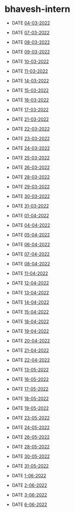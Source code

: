 # bhavesh-intern

- DATE [04-03-2022](https://github.com/sp18-interns/bhavesh-intern/tree/main/4th%20march%202022)

- DATE [07-03-2022](https://github.com/sp18-interns/bhavesh-intern/tree/main/7th%20march%202022)

- DATE [08-03-2022](https://github.com/sp18-interns/bhavesh-intern/tree/main/8th%20march%202022)

- DATE [09-03-2022](https://github.com/sp18-interns/bhavesh-intern/tree/main/9th%20march%202022)

- DATE [10-03-2022](https://github.com/sp18-interns/bhavesh-intern/tree/main/10th%20march%202022)

- DATE [11-03-2022](https://github.com/sp18-interns/bhavesh-intern/tree/main/11th%20march%202022)

- DATE [14-03-2022](https://github.com/sp18-interns/bhavesh-intern/tree/main/14th%20march%202022)

- DATE [15-03-2022](https://github.com/sp18-interns/bhavesh-intern/tree/main/15th%20march%202022)

- DATE [16-03-2022](https://github.com/sp18-interns/bhavesh-intern/tree/main/16th%20march%202022)

- DATE [17-03-2022](https://github.com/sp18-interns/bhavesh-intern/tree/main/17th%20march%202022)

- DATE [21-03-2022](https://github.com/sp18-interns/bhavesh-intern/tree/main/21st%20march%202022)

- DATE [22-03-2022](https://github.com/sp18-interns/bhavesh-intern/tree/main/22nd%20march%202022)

- DATE [23-03-2022](https://github.com/sp18-interns/bhavesh-intern/tree/main/23rd%20march%202022)

- DATE [24-03-2022](https://github.com/sp18-interns/bhavesh-intern/tree/main/24th%20march%202022)

- DATE [25-03-2022](https://github.com/sp18-interns/bhavesh-intern/tree/main/25th%20march%202022)

- DATE [26-03-2022](https://github.com/sp18-interns/bhavesh-intern/tree/main/26th%20march%202022)

- DATE [28-03-2022](https://github.com/sp18-interns/bhavesh-intern/tree/main/28th%20march%202022)

- DATE [29-03-2022](https://github.com/sp18-interns/bhavesh-intern/tree/main/29th%20march%202022)

- DATE [30-03-2022](https://github.com/sp18-interns/bhavesh-intern/tree/main/30th%20march%202022)

- DATE [31-03-2022](https://github.com/sp18-interns/bhavesh-intern/tree/main/31th%20march%202022)

- DATE [01-04-2022](https://github.com/sp18-interns/bhavesh-intern/tree/main/1st%20april%202022)

- DATE [04-04-2022](https://github.com/sp18-interns/bhavesh-intern/tree/main/4th%20april%202022)

- DATE [05-04-2022](https://github.com/sp18-interns/bhavesh-intern/tree/main/5th%20april%202022)

- DATE [06-04-2022](https://github.com/sp18-interns/bhavesh-intern/tree/main/6th%20april%202022)

- DATE [07-04-2022](https://github.com/sp18-interns/bhavesh-intern/tree/main/7th%20april%202022)

- DATE [08-04-2022](https://github.com/sp18-interns/bhavesh-intern/tree/main/8th%20april%202022)

- DATE [11-04-2022](https://github.com/sp18-interns/bhavesh-intern/tree/main/11th%20april%202022)

- DATE [12-04-2022](https://github.com/sp18-interns/bhavesh-intern/tree/main/12th%20april%202022)

- DATE [13-04-2022](https://github.com/sp18-interns/bhavesh-intern/tree/main/13th%20april%202022)

- DATE [14-04-2022](https://github.com/sp18-interns/bhavesh-intern/tree/main/14th%20april%202022)

- DATE [15-04-2022](https://github.com/sp18-interns/bhavesh-intern/tree/main/15th%20april%202022)

- DATE [18-04-2022](https://github.com/sp18-interns/bhavesh-intern/tree/main/18th%20april%202022)

- DATE [19-04-2022](https://github.com/sp18-interns/bhavesh-intern/tree/main/19th%20april%202022)

- DATE [20-04-2022](https://github.com/sp18-interns/bhavesh-intern/tree/main/20th%20april%202022)

- DATE [21-04-2022](https://github.com/sp18-interns/bhavesh-intern/tree/main/21st%20april%202022)

- DATE [22-04-2022](https://github.com/sp18-interns/bhavesh-intern/tree/main/22nd%20april%202022)

- DATE [13-05-2022](https://github.com/sp18-interns/bhavesh-intern/tree/main/13%20may%202022
)

- DATE [16-05-2022](https://github.com/sp18-interns/bhavesh-intern/tree/main/16%20may%202022)

- DATE [17-05-2022](https://github.com/sp18-interns/bhavesh-intern/tree/main/17%20may%202022)

- DATE [18-05-2022](https://github.com/sp18-interns/bhavesh-intern/tree/main/18%20may%202022)

- DATE [19-05-2022](https://github.com/sp18-interns/bhavesh-intern/tree/main/19%20may%202022)

- DATE [23-05-2022](https://github.com/sp18-interns/bhavesh-intern/tree/main/23%20may%202022)

- DATE [24-05-2022](https://github.com/sp18-interns/bhavesh-intern/tree/main/24%20may%202022)

- DATE [26-05-2022](https://github.com/sp18-interns/bhavesh-intern/tree/main/26%20may%202022)

- DATE [28-05-2022](https://github.com/sp18-interns/bhavesh-intern/tree/main/28%20may%202022)

- DATE [30-05-2022](https://github.com/sp18-interns/bhavesh-intern/tree/main/30%20%may%202022)

- DATE [31-05-2022](https://github.com/sp18-interns/bhavesh-intern/tree/main/31%20may%202022)

- DATE [1-06-2022](https://github.com/sp18-interns/bhavesh-intern/tree/main/1%20may%202022)

- DATE [2-06-2022](https://github.com/sp18-interns/bhavesh-intern/tree/main/2%20june%202022)

- DATE [3-06-2022](https://github.com/sp18-interns/bhavesh-intern/tree/main/3%20%20june%202022)

- DATE [6-06-2022](https://github.com/sp18-interns/bhavesh-intern/tree/main/6%20%20june%202022)
